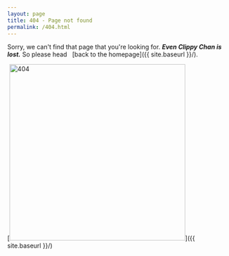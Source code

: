 ```yaml
---
layout: page
title: 404 - Page not found
permalink: /404.html
---
```


Sorry, we can't find that page that you're looking for. ___Even Clippy Chan is lost.___ So please head &nbsp; [back to the homepage]({{ site.baseurl }}/).

[<img src="{{ site.baseurl }}/images/404.png" alt="404" style="width: 400px;"/>]({{ site.baseurl }}/)
